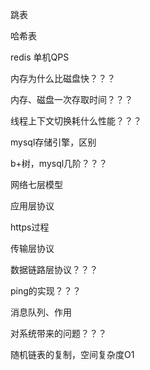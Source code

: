 跳表

哈希表

redis 单机QPS

内存为什么比磁盘快？？？

内存、磁盘一次存取时间？？？

线程上下文切换耗什么性能？？？

mysql存储引擎，区别

b+树，mysql几阶？？？

网络七层模型

应用层协议

https过程

传输层协议

数据链路层协议？？？

ping的实现？？？

消息队列、作用

对系统带来的问题？？？

随机链表的复制，空间复杂度O1